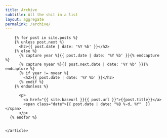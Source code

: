 ```yaml
---
title: Archive
subtitle: All the shit in a list
layout: aggregate
permalink: /archive/
---
```


<section>
    <article class="list">

      	{% for post in site.posts %}
	    {% unless post.next %}
	      <h2>{{ post.date | date: '%Y %b' }}</h2>
	    {% else %}
	      {% capture year %}{{ post.date | date: '%Y %b' }}{% endcapture %}
	      {% capture nyear %}{{ post.next.date | date: '%Y %b' }}{% endcapture %}
	      {% if year != nyear %}
	        <h2>{{ post.date | date: '%Y %b' }}</h2>
	      {% endif %}
	    {% endunless %}

	      <p>
	        <a href="{{ site.baseurl }}{{ post.url }}">{{post.title}}</a>
	        <span class="date">{{ post.date | date: "%B %-d, %Y"  }}</span>
	      </p>
	  {% endfor %}


    </article>
</section>
